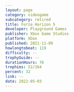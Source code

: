 ```yaml
---
layout: page
category: videogame
subcategory: retired
title: Forza Horizon 5
developer: Playground Games
publisher: Xbox Game Studios
platform: Xbox
published: 2021-11-09
howlongtobeat: 119
difficulty: --
trophyGuide: --
durationHours: 76
trophies: 52/164
percent: 32
link: --
date: 2022-05-03
---
```

